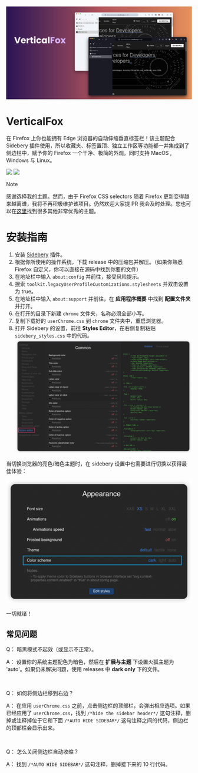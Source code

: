 ![](assets/header.png)

# VerticalFox

在 Firefox 上你也能拥有 Edge 浏览器的自动伸缩垂直标签栏！该主题配合 Sidebery 插件使用，所以收藏夹、标签置顶、独立工作区等功能都一并集成到了侧边栏中，赋予你的 Firefox 一个干净、极简的外观。同时支持 MacOS , Windows 与 Linux。

![](assets/dark_mode.gif)
![](assets/light_mode.gif)

> [!NOTE]
> 感谢选择我的主题。然而，由于 Firefox CSS selectors 随着 Firefox 更新变得越来越离谱，我将不再积极维护该项目。仍然欢迎大家提 PR 我会及时处理。您也可以在[这里](https://github.com/stars/christorange/lists/firefoxcss)找到很多其他非常优秀的主题。
# 安装指南

1. 安装 [Sidebery](https://addons.mozilla.org/en-US/firefox/addon/sidebery/) 插件。
2. 根据你所使用的操作系统，下载 release 中的压缩包并解压。（如果你熟悉 Firefox 自定义，你可以直接在源码中找到你要的文件）
3. 在地址栏中输入 `about:config` 并前往，接受风险提示。
4. 搜索 `toolkit.legacyUserProfileCustomizations.stylesheets` 并双击设置为 true。
5. 在地址栏中输入 `about:support` 并前往，在 **应用程序概要** 中找到 **配置文件夹** 并打开。
6. 在打开的目录下新建 `chrome` 文件夹，名称必须全部小写。
7. 复制下载好的 `userChrome.css` 到 `chrome` 文件夹中，重启浏览器。
8. 打开 Sidebery 的设置，前往 **Styles Editor**，在右侧复制粘贴 `sidebery_styles.css` 中的代码。
   ![img](assets/img1.png)

当切换浏览器的亮色/暗色主题时，在 sidebery 设置中也需要进行切换以获得最佳体验：

![](/assets/img2.png)

一切就绪！

## 常见问题

Q： 暗黑模式不起效（或显示不正常）。

A： 设置你的系统主题配色为暗色，然后在 **扩展与主题** 下设置火狐主题为 'auto'。如果仍未解决问题，使用 releases 中 **dark only** 下的文件。

<br/>

Q： 如何将侧边栏移到右边？

A： 在应用 `userChrome.css` 之前，点击侧边栏的顶部栏，会弹出相应选项。如果已经应用了 `userChrome.css`，找到 `/*hide the sidebar header*/` 这句注释，删掉或注释掉位于它和下面 `/*AUTO HIDE SIDEBAR*/` 这句注释之间的代码，侧边栏的顶部栏会显示出来。

<br/>

Q： 怎么关闭侧边栏自动收缩？

A： 找到 `/*AUTO HIDE SIDEBAR*/` 这句注释，删掉接下来的 10 行代码。

